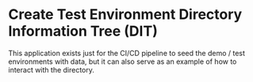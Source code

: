 # Create Test Environment Directory Information Tree (DIT)

This application exists just for the CI/CD pipeline to seed the demo / test
environments with data, but it can also serve as an example of how to interact
with the directory.
